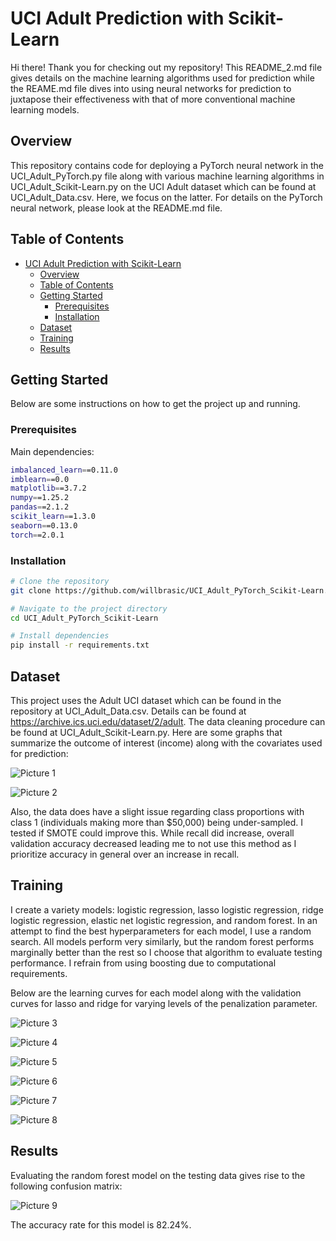 
# UCI Adult Prediction with Scikit-Learn

Hi there! Thank you for checking out my repository! This README_2.md file gives
details on the machine learning algorithms used for prediction while the REAME.md
file dives into using neural networks for prediction to juxtapose their
effectiveness with that of more conventional machine learning models.

## Overview

This repository contains code for deploying a PyTorch neural network in the UCI_Adult_PyTorch.py file
along with various machine learning algorithms in UCI_Adult_Scikit-Learn.py on the UCI Adult dataset
which can be found at UCI_Adult_Data.csv. Here, we focus on the latter. For details on
the PyTorch neural network, please look at the README.md file.

## Table of Contents

- [UCI Adult Prediction with Scikit-Learn](#project-name)
  - [Overview](#overview)
  - [Table of Contents](#table-of-contents)
  - [Getting Started](#getting-started)
    - [Prerequisites](#prerequisites)
    - [Installation](#installation)
  - [Dataset](#dataset)
  - [Training](#training)
  - [Results](#results)

## Getting Started

Below are some instructions on how to get the project up and running.

### Prerequisites

Main dependencies:

```bash
imbalanced_learn==0.11.0
imblearn==0.0
matplotlib==3.7.2
numpy==1.25.2
pandas==2.1.2
scikit_learn==1.3.0
seaborn==0.13.0
torch==2.0.1
```

### Installation

```bash
# Clone the repository
git clone https://github.com/willbrasic/UCI_Adult_PyTorch_Scikit-Learn.git

# Navigate to the project directory
cd UCI_Adult_PyTorch_Scikit-Learn

# Install dependencies
pip install -r requirements.txt
```

## Dataset

This project uses the Adult UCI dataset which can be found in the repository at
UCI_Adult_Data.csv. Details can be found at https://archive.ics.uci.edu/dataset/2/adult.
The data cleaning procedure can be found at UCI_Adult_Scikit-Learn.py. Here are some graphs
that summarize the outcome of interest (income) along with the covariates used
for prediction:

![Picture 1](https://github.com/willbrasic/UCI_Adult_PyTorch_Scikit-Learn/blob/main/UCI_Adult_Scikit-Learn_Pictures/UCI_Adult_Data_Summary_1.png)

![Picture 2](https://github.com/willbrasic/UCI_Adult_PyTorch_Scikit-Learn/blob/main/UCI_Adult_Scikit-Learn_Pictures/UCI_Adult_Data_Summary_2.png)

Also, the data does have a slight issue regarding class proportions with class 1
(individuals making more than $50,000) being under-sampled. I tested if SMOTE could
improve this. While recall did increase, overall validation accuracy decreased leading
me to not use this method as I prioritize accuracy in general over an increase in recall.

## Training

I create a variety models: logistic regression, lasso logistic regression, ridge logistic regression, elastic net logistic regression, and random forest. In an attempt to find the best hyperparameters for each model, I use a random search.
All models perform very similarly, but the random forest performs marginally better than the rest so I choose that algorithm to evaluate testing performance. I refrain from using boosting due to computational requirements.

Below are the learning curves for each model along with the validation curves for lasso and ridge for varying levels of the penalization parameter.

![Picture 3](https://github.com/willbrasic/UCI_Adult_PyTorch_Scikit-Learn/blob/main/UCI_Adult_Scikit-Learn_Pictures/UCI_Adult_LR_Learning_Curve.png)

![Picture 4](https://github.com/willbrasic/UCI_Adult_PyTorch_Scikit-Learn/blob/main/UCI_Adult_Scikit-Learn_Pictures/UCI_Adult_LR_Lasso_Learning_Curve.png)

![Picture 5](https://github.com/willbrasic/UCI_Adult_PyTorch_Scikit-Learn/blob/main/UCI_Adult_Scikit-Learn_Pictures/UCI_Adult_LR_Ridge_Learning_Curve.png)

![Picture 6](https://github.com/willbrasic/UCI_Adult_PyTorch_Scikit-Learn/blob/main/UCI_Adult_Scikit-Learn_Pictures/UCI_Adult_Lasso_Ridge_Validation_Curve.png)

![Picture 7](https://github.com/willbrasic/UCI_Adult_PyTorch_Scikit-Learn/blob/main/UCI_Adult_Scikit-Learn_Pictures/UCI_Adult_LR_ENet_Learning_Curve.png)

![Picture 8](https://github.com/willbrasic/UCI_Adult_PyTorch_Scikit-Learn/blob/main/UCI_Adult_Scikit-Learn_Pictures/UCI_Adult_RF_Learning_Curve.png)

## Results

Evaluating the random forest model on the testing data gives rise to the following confusion matrix:

![Picture 9](https://github.com/willbrasic/UCI_Adult_PyTorch_Scikit-Learn/blob/main/UCI_Adult_Scikit-Learn_Pictures/UCI_Adult_RF_CM.png)

The accuracy rate for this model is 82.24%.
